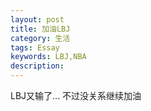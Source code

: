 ```yaml
---
layout: post
title: 加油LBJ
category: 生活
tags: Essay
keywords: LBJ,NBA
description: 
---
```


LBJ又输了... 不过没关系继续加油

